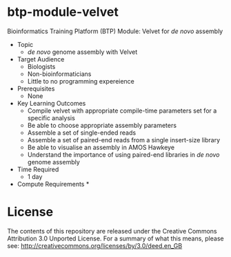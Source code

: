 # btp-module-velvet
Bioinformatics Training Platform (BTP) Module: Velvet for *de novo* assembly

  * Topic
    * *de novo* genome assembly with Velvet
  * Target Audience
    * Biologists
	* Non-bioinformaticians
	* Little to no programming expereience
  * Prerequisites
    * None
  * Key Learning Outcomes
    * Compile velvet with appropriate compile-time parameters set for a specific analysis
    * Be able to choose appropriate assembly parameters
    * Assemble a set of single-ended reads
    * Assemble a set of paired-end reads from a single insert-size library
    * Be able to visualise an assembly in AMOS Hawkeye
    * Understand the importance of using paired-end libraries in *de novo* genome assembly
  * Time Required
    * 1 day
  * Compute Requirements
    * 

License
=======
The contents of this repository are released under the Creative Commons
Attribution 3.0 Unported License. For a summary of what this means,
please see:
http://creativecommons.org/licenses/by/3.0/deed.en_GB
